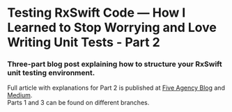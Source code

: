 # Testing RxSwift Code — How I Learned to Stop Worrying and Love Writing Unit Tests - Part 2
 
### Three-part blog post explaining how to structure your RxSwift unit testing environment.  
Full article with explanations for Part 2 is published at [Five Agency Blog](https://five.agency/testing-rxswift-code-how-i-learned-to-stop-worrying-and-love-writing-unit-tests-part-2/) and [Medium](https://medium.com/@fivenyc/testing-rxswift-code-how-i-learned-to-stop-worrying-and-love-writing-unit-tests-part-2-a39b61906e55).  
Parts 1 and 3 can be found on different branches.
